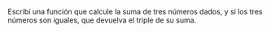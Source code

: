 Escribí una función que calcule la suma de tres números dados, y si los tres números son iguales, que devuelva el triple de su suma. 